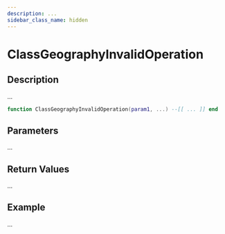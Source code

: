 ```yaml
---
description: ...
sidebar_class_name: hidden
---
```


# ClassGeographyInvalidOperation

## Description

...

```lua
function ClassGeographyInvalidOperation(param1, ...) --[[ ... ]] end
```

## Parameters

...

## Return Values

...

## Example

...

